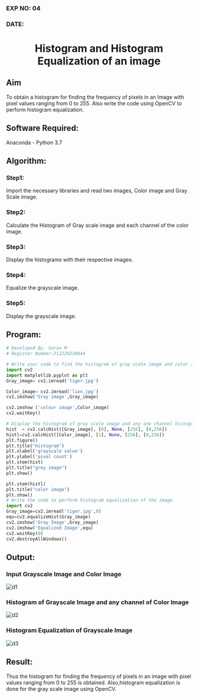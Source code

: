 ### EXP NO: 04
### DATE:

# <p align='center'> Histogram and Histogram Equalization of an image</p>
## Aim
To obtain a histogram for finding the frequency of pixels in an Image with pixel values ranging from 0 to 255. Also write the code using OpenCV to perform histogram equalization.

## Software Required:
Anaconda - Python 3.7

## Algorithm:
### Step1:

Import the necessary libraries and read two images, Color image and Gray Scale image.
### Step2:
Calculate the Histogram of Gray scale image and each channel of the color image.
### Step3:
Display the histograms with their respective images.
### Step4:

Equalize the grayscale image.
### Step5:
Display the grayscale image.

## Program:
```python
# Developed By: Saran M
# Register Number:212220230044
```
```python
# Write your code to find the histogram of gray scale image and color image channels.
import cv2
import matplotlib.pyplot as plt
Gray_image= cv2.imread('tiger.jpg')

Color_image= cv2.imread('lion.jpg') 
cv2.imshow('Gray image',Gray_image)

cv2.imshow ('colour image',Color_image)
cv2.waitKey()

# Display the histogram of gray scale image and any one channel histogram from color image
hist  = cv2.calcHist([Gray_image], [0], None, [256], [0,256]) 
histl=cv2.calcHist([Color_image], [1], None, [256], [0,256]) 
plt.figure()
plt.title("Histogram")
plt.xlabel('grayscale value')
plt.ylabel('pixel count')
plt.stem(hist)
plt.title("grey image")
plt.show()

plt.stem(histl)
plt.title("color image")
plt.show()
# Write the code to perform histogram equalization of the image. 
import cv2
Gray_image=cv2.imread('tiger.jpg',0)
equ=cv2.equalizeHist(Gray_image)
cv2.imshow('Gray Image',Gray_image)
cv2.imshow('Equalized Image',equ)
cv2.waitKey(0)
cv2.destroyAllWindows()
```
## Output:
### Input Grayscale Image and Color Image


![d1](https://user-images.githubusercontent.com/75235427/165107003-421dab6d-8b16-4ff4-975d-0ec9e4b471b2.jpg)


### Histogram of Grayscale Image and any channel of Color Image
![d2](https://user-images.githubusercontent.com/75235427/165107015-cb45c1a7-5c80-4ccb-be64-32a33955d13c.jpg)

### Histogram Equalization of Grayscale Image
![d3](https://user-images.githubusercontent.com/75235427/165107024-10fb5ed4-86f1-41b9-aa26-9efda6c37485.jpg)

## Result: 
Thus the histogram for finding the frequency of pixels in an image with pixel values ranging from 0 to 255 is obtained. Also,histogram equalization is done for the gray scale image using OpenCV.
